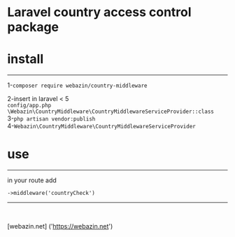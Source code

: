 # Laravel country access control package

# install
<hr/>

1-`composer require webazin/country-middleware`

2-insert in laravel < 5
<br>
`config/app.php`
<br>
`\Webazin\CountryMiddleware\CountryMiddlewareServiceProvider::class`
<br>
3-`php artisan vendor:publish`
<br>
4-`Webazin\CountryMiddleware\CountryMiddlewareServiceProvider`

# use
<hr>

in your route add 

`->middleware('countryCheck')`

<hr>
<br>

[webazin.net] ('https://webazin.net')

